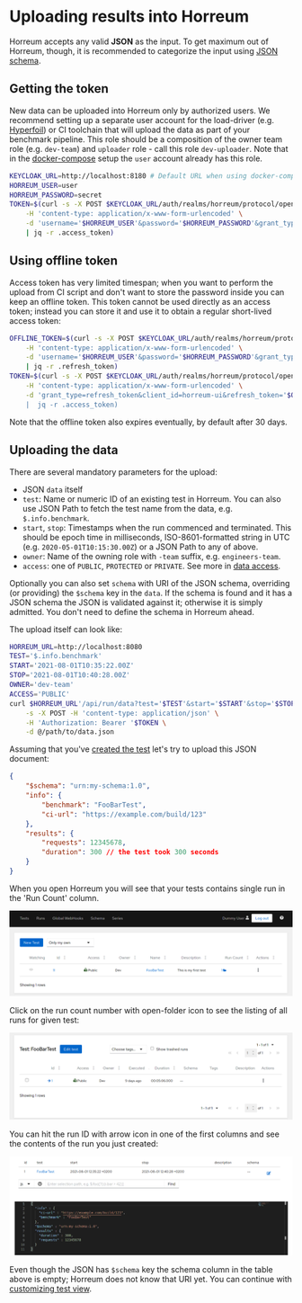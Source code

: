 # Uploading results into Horreum

Horreum accepts any valid **JSON** as the input. To get maximum out of Horreum, though, it is recommended to categorize the input using [JSON schema](https://json-schema.org/).

## Getting the token

New data can be uploaded into Horreum only by authorized users. We recommend setting up a separate user account for the load-driver (e.g. [Hyperfoil](https://hyperfoil.io)) or CI toolchain that will upload the data as part of your benchmark pipeline. This role should be a composition of the owner team role (e.g. `dev-team`) and `uploader` role - call this role `dev-uploader`. Note that in the [docker-compose](/docs/docker-compose.html) setup the `user` account already has this role.

```bash
KEYCLOAK_URL=http://localhost:8180 # Default URL when using docker-compose
HORREUM_USER=user
HORREUM_PASSWORD=secret
TOKEN=$(curl -s -X POST $KEYCLOAK_URL/auth/realms/horreum/protocol/openid-connect/token \
    -H 'content-type: application/x-www-form-urlencoded' \
    -d 'username='$HORREUM_USER'&password='$HORREUM_PASSWORD'&grant_type=password&client_id=horreum-ui' \
    | jq -r .access_token)
```

## Using offline token

Access token has very limited timespan; when you want to perform the upload from CI script and don't want to store the password inside you can keep an offline token. This token cannot be used directly as an access token; instead you can store it and use it to obtain a regular short-lived access token:

```bash
OFFLINE_TOKEN=$(curl -s -X POST $KEYCLOAK_URL/auth/realms/horreum/protocol/openid-connect/token \
    -H 'content-type: application/x-www-form-urlencoded' \
    -d 'username='$HORREUM_USER'&password='$HORREUM_PASSWORD'&grant_type=password&client_id=horreum-ui&scope=offline_access' \
    | jq -r .refresh_token)
TOKEN=$(curl -s -X POST $KEYCLOAK_URL/auth/realms/horreum/protocol/openid-connect/token \
    -H 'content-type: application/x-www-form-urlencoded' \
    -d 'grant_type=refresh_token&client_id=horreum-ui&refresh_token='$OFFLINE_TOKEN' \
    |  jq -r .access_token)
```

Note that the offline token also expires eventually, by default after 30 days.

## Uploading the data

There are several mandatory parameters for the upload:
* JSON `data` itself
* `test`: Name or numeric ID of an existing test in Horreum. You can also use JSON Path to fetch the test name from the data, e.g. `$.info.benchmark`.
* `start`, `stop`: Timestamps when the run commenced and terminated. This should be epoch time in milliseconds, ISO-8601-formatted string in UTC (e.g. `2020-05-01T10:15:30.00Z`) or a JSON Path to any of above.
* `owner`: Name of the owning role with `-team` suffix, e.g. `engineers-team`.
* `access`: one of `PUBLIC`, `PROTECTED` or `PRIVATE`. See more in [data access](./user_management.html#data-access).

Optionally you can also set `schema` with URI of the JSON schema, overriding (or providing) the `$schema` key in the `data`. If the schema is found and it has a JSON schema the JSON is validated against it; otherwise it is simply admitted. You don't need to define the schema in Horreum ahead.

The upload itself can look like:

```bash
HORREUM_URL=http://localhost:8080
TEST='$.info.benchmark'
START='2021-08-01T10:35:22.00Z'
STOP='2021-08-01T10:40:28.00Z'
OWNER='dev-team'
ACCESS='PUBLIC'
curl $HORREUM_URL'/api/run/data?test='$TEST'&start='$START'&stop='$STOP'&owner='$OWNER'&access='$ACCESS \
    -s -X POST -H 'content-type: application/json' \
    -H 'Authorization: Bearer '$TOKEN \
    -d @/path/to/data.json
```

Assuming that you've [created the test](/docs/create_test.html) let's try to upload this JSON document:

```json
{
    "$schema": "urn:my-schema:1.0",
    "info": {
        "benchmark": "FooBarTest",
        "ci-url": "https://example.com/build/123"
    },
    "results": {
        "requests": 12345678,
        "duration": 300 // the test took 300 seconds
    }
}
```

When you open Horreum you will see that your tests contains single run in the 'Run Count' column.

<div class="screenshot"><img src="/assets/images/upload/00_tests.png" /></div>

Click on the run count number with open-folder icon to see the listing of all runs for given test:

<div class="screenshot"><img src="/assets/images/upload/01_runs.png" /></div>

You can hit the run ID with arrow icon in one of the first columns and see the contents of the run you just created:

<div class="screenshot"><img src="/assets/images/upload/02_run.png" /></div>

Even though the JSON has `$schema` key the schema column in the table above is empty; Horreum does not know that URI yet. You can continue with [customizing test view](/docs/customize_views.html).